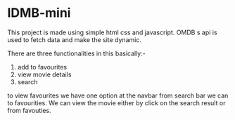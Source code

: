 # IDMB-mini

This project is made using simple html css and javascript. 
OMDB s api is used to fetch data and make the site dynamic.

There are three functionalities in this basically:-
1. add to favourites
2. view movie details
3. search

to view favourites we have one option at the navbar from search bar we can to favourities.
We can view the movie either by click on the search result or from favouties.
